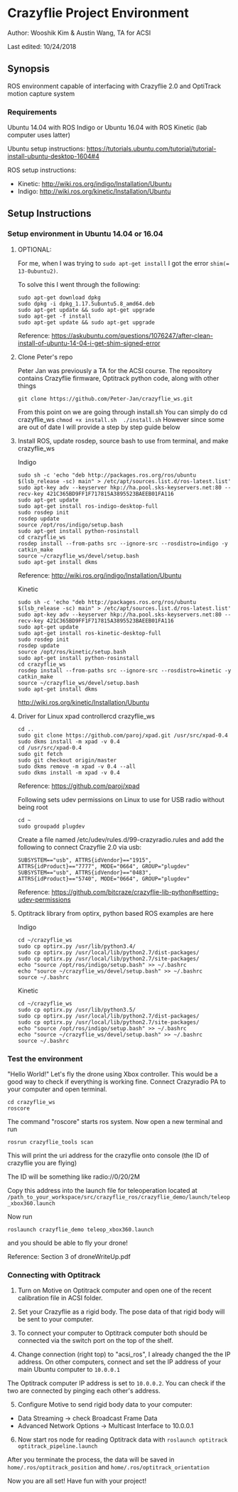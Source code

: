 # Crazyflie Project Environment

Author: Wooshik Kim & Austin Wang, TA for ACSI

Last edited: 10/24/2018 

## Synopsis

ROS environment capable of interfacing with Crazyflie 2.0 and OptiTrack motion capture system

### Requirements

Ubuntu 14.04 with ROS Indigo or Ubuntu 16.04 with ROS Kinetic (lab computer uses latter)

Ubuntu setup instructions: https://tutorials.ubuntu.com/tutorial/tutorial-install-ubuntu-desktop-1604#4 

ROS setup instructions: 

- Kinetic: http://wiki.ros.org/indigo/Installation/Ubuntu
- Indigo: http://wiki.ros.org/kinetic/Installation/Ubuntu

## Setup Instructions

### Setup environment in Ubuntu 14.04 or 16.04
1) OPTIONAL:
	
	For me, when I was trying to `sudo apt-get install` I got the error `shim(= 13-0ubuntu2)`. 
	
	To solve this I went through the following:
	```
	sudo apt-get download dpkg
	sudo dpkg -i dpkg_1.17.5ubuntu5.8_amd64.deb
	sudo apt-get update && sudo apt-get upgrade
	sudo apt-get -f install
	sudo apt-get update && sudo apt-get upgrade
	```
	Reference: https://askubuntu.com/questions/1076247/after-clean-install-of-ubuntu-14-04-i-get-shim-signed-error 

2) Clone Peter's repo
	
	Peter Jan was previously a TA for the ACSI course. The repository contains Crazyflie
	firmware, Optitrack python code, along with other things
	```
	git clone https://github.com/Peter-Jan/crazyflie_ws.git
	```
	
	From this point on we are going through install.sh
	You can simply do cd crazyflie_ws `chmod +x install.sh  ./install.sh`
	However since some are out of date I will provide a step by step guide below

3) Install ROS, update rosdep, source bash to use from terminal, and make crazyflie_ws
	
	Indigo
	```
	sudo sh -c 'echo "deb http://packages.ros.org/ros/ubuntu $(lsb_release -sc) main" > /etc/apt/sources.list.d/ros-latest.list'
	sudo apt-key adv --keyserver hkp://ha.pool.sks-keyservers.net:80 --recv-key 421C365BD9FF1F717815A3895523BAEEB01FA116
	sudo apt-get update
	sudo apt-get install ros-indigo-desktop-full
	sudo rosdep init
	rosdep update
	source /opt/ros/indigo/setup.bash
	sudo apt-get install python-rosinstall
	cd crazyflie_ws
	rosdep install --from-paths src --ignore-src --rosdistro=indigo -y
	catkin_make
	source ~/crazyflie_ws/devel/setup.bash
	sudo apt-get install dkms
	```
	Reference: http://wiki.ros.org/indigo/Installation/Ubuntu

	Kinetic
	```
	sudo sh -c 'echo "deb http://packages.ros.org/ros/ubuntu $(lsb_release -sc) main" > /etc/apt/sources.list.d/ros-latest.list'
	sudo apt-key adv --keyserver hkp://ha.pool.sks-keyservers.net:80 --recv-key 421C365BD9FF1F717815A3895523BAEEB01FA116
	sudo apt-get update
	sudo apt-get install ros-kinetic-desktop-full
	sudo rosdep init
	rosdep update
	source /opt/ros/kinetic/setup.bash
	sudo apt-get install python-rosinstall
	cd crazyflie_ws
	rosdep install --from-paths src --ignore-src --rosdistro=kinetic -y
	catkin_make
	source ~/crazyflie_ws/devel/setup.bash
	sudo apt-get install dkms
	```
	http://wiki.ros.org/kinetic/Installation/Ubuntu

4) Driver for Linux xpad controllercd crazyflie_ws 
	```
	cd ..
	sudo git clone https://github.com/paroj/xpad.git /usr/src/xpad-0.4
	sudo dkms install -m xpad -v 0.4
	cd /usr/src/xpad-0.4
	sudo git fetch
	sudo git checkout origin/master
	sudo dkms remove -m xpad -v 0.4 --all
	sudo dkms install -m xpad -v 0.4
	```
	Reference: https://github.com/paroj/xpad
	
	Following sets udev permissions on Linux to use for USB radio without being root
	```
	cd ~
	sudo groupadd plugdev
	```

	Create a file named /etc/udev/rules.d/99-crazyradio.rules and add the following to connect Crazyflie 2.0 via usb:
	```
	SUBSYSTEM=="usb", ATTRS{idVendor}=="1915", ATTRS{idProduct}=="7777", MODE="0664", GROUP="plugdev"
	SUBSYSTEM=="usb", ATTRS{idVendor}=="0483", ATTRS{idProduct}=="5740", MODE="0664", GROUP="plugdev"
	```
	Reference: https://github.com/bitcraze/crazyflie-lib-python#setting-udev-permissions

5) Optitrack library from optirx, python based ROS examples are here
	
	Indigo
	```
	cd ~/crazyflie_ws
	sudo cp optirx.py /usr/lib/python3.4/  
	sudo cp optirx.py /usr/local/lib/python2.7/dist-packages/
	sudo cp optirx.py /usr/local/lib/python2.7/site-packages/
	echo "source /opt/ros/indigo/setup.bash" >> ~/.bashrc
	echo "source ~/crazyflie_ws/devel/setup.bash" >> ~/.bashrc
	source ~/.bashrc
	```

	Kinetic
	```
	cd ~/crazyflie_ws
	sudo cp optirx.py /usr/lib/python3.5/  
	sudo cp optirx.py /usr/local/lib/python2.7/dist-packages/
	sudo cp optirx.py /usr/local/lib/python2.7/site-packages/
	echo "source /opt/ros/indigo/setup.bash" >> ~/.bashrc
	echo "source ~/crazyflie_ws/devel/setup.bash" >> ~/.bashrc
	source ~/.bashrc
	```

### Test the environment

"Hello World!" Let's fly the drone using Xbox controller. This would be a good way to check if everything is working fine. 
Connect Crazyradio PA to your computer and open terminal. 
```
cd crazyflie_ws
roscore
```

The command "roscore" starts ros system. Now open a new terminal and run
```
rosrun crazyflie_tools scan
```

This will print the uri address for the crazyflie onto console (the ID of crazyflie you are flying)

The ID will be something like radio://0/20/2M

Copy this address into the launch file for teleoperation located at `/path_to_your_workspace/src/crazyflie_ros/crazyflie_demo/launch/teleop_xbox360.launch`

Now run 
```
roslaunch crazyflie_demo teleop_xbox360.launch
```
and you should be able to fly your drone! 

Reference: Section 3 of droneWriteUp.pdf 


### Connecting with Optitrack

1) Turn on Motive on Optitrack computer and open one of the recent calibration 
file in ACSI folder. 

2) Set your Crazyflie as a rigid body. The pose data of that rigid body will be sent to your computer. 

3) To connect your computer to Optitrack computer both should be connected via the switch port on the top of the shelf. 

4) Change connection (right top) to "acsi_ros", I already changed the the IP address. On other computers, connect and set the IP address of your main Ubuntu computer to `10.0.0.1 `

The Optitrack computer IP address is set to `10.0.0.2`. You can check if the two are connected by pinging each other's address.

5) Configure Motive to send rigid body data to your computer:
- Data Streaming -> check Broadcast Frame Data
- Advanced Network Options -> Multicast Interface to 10.0.0.1

6) Now start ros node for reading Optitrack data with `roslaunch optitrack optitrack_pipeline.launch`

After you terminate the process, the data will be saved in `home/.ros/optitrack_position` and `home/.ros/optitrack_orientation`


Now you are all set!
Have fun with your project! 
